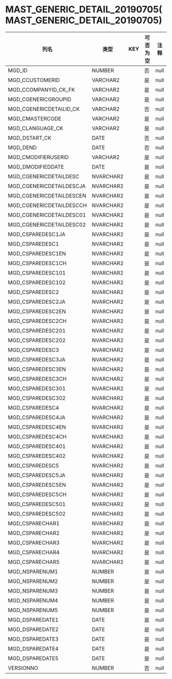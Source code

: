 # MAST_GENERIC_DETAIL_20190705(MAST_GENERIC_DETAIL_20190705)
| 列名   | 类型   | KEY  | 可否为空 | 注释   |
| ---- | ---- | ---- | ---- | ---- |
|MGD_ID|NUMBER||否|null|
|MGD_CCUSTOMERID|VARCHAR2||是|null|
|MGD_CCOMPANYID_CK_FK|VARCHAR2||是|null|
|MGD_CGENERICGROUPID|VARCHAR2||是|null|
|MGD_CGENERICDETAILID_CK|VARCHAR2||否|null|
|MGD_CMASTERCODE|VARCHAR2||是|null|
|MGD_CLANGUAGE_CK|VARCHAR2||是|null|
|MGD_DSTART_CK|DATE||否|null|
|MGD_DEND|DATE||否|null|
|MGD_CMODIFIERUSERID|VARCHAR2||是|null|
|MGD_DMODIFIEDDATE|DATE||是|null|
|MGD_CGENERICDETAILDESC|NVARCHAR2||是|null|
|MGD_CGENERICDETAILDESCJA|NVARCHAR2||是|null|
|MGD_CGENERICDETAILDESCEN|NVARCHAR2||是|null|
|MGD_CGENERICDETAILDESCCH|NVARCHAR2||是|null|
|MGD_CGENERICDETAILDESC01|NVARCHAR2||是|null|
|MGD_CGENERICDETAILDESC02|NVARCHAR2||是|null|
|MGD_CSPAREDESC1JA|NVARCHAR2||是|null|
|MGD_CSPAREDESC1|NVARCHAR2||是|null|
|MGD_CSPAREDESC1EN|NVARCHAR2||是|null|
|MGD_CSPAREDESC1CH|NVARCHAR2||是|null|
|MGD_CSPAREDESC101|NVARCHAR2||是|null|
|MGD_CSPAREDESC102|NVARCHAR2||是|null|
|MGD_CSPAREDESC2|NVARCHAR2||是|null|
|MGD_CSPAREDESC2JA|NVARCHAR2||是|null|
|MGD_CSPAREDESC2EN|NVARCHAR2||是|null|
|MGD_CSPAREDESC2CH|NVARCHAR2||是|null|
|MGD_CSPAREDESC201|NVARCHAR2||是|null|
|MGD_CSPAREDESC202|NVARCHAR2||是|null|
|MGD_CSPAREDESC3|NVARCHAR2||是|null|
|MGD_CSPAREDESC3JA|NVARCHAR2||是|null|
|MGD_CSPAREDESC3EN|NVARCHAR2||是|null|
|MGD_CSPAREDESC3CH|NVARCHAR2||是|null|
|MGD_CSPAREDESC301|NVARCHAR2||是|null|
|MGD_CSPAREDESC302|NVARCHAR2||是|null|
|MGD_CSPAREDESC4|NVARCHAR2||是|null|
|MGD_CSPAREDESC4JA|NVARCHAR2||是|null|
|MGD_CSPAREDESC4EN|NVARCHAR2||是|null|
|MGD_CSPAREDESC4CH|NVARCHAR2||是|null|
|MGD_CSPAREDESC401|NVARCHAR2||是|null|
|MGD_CSPAREDESC402|NVARCHAR2||是|null|
|MGD_CSPAREDESC5|NVARCHAR2||是|null|
|MGD_CSPAREDESC5JA|NVARCHAR2||是|null|
|MGD_CSPAREDESC5EN|NVARCHAR2||是|null|
|MGD_CSPAREDESC5CH|NVARCHAR2||是|null|
|MGD_CSPAREDESC501|NVARCHAR2||是|null|
|MGD_CSPAREDESC502|NVARCHAR2||是|null|
|MGD_CSPARECHAR1|NVARCHAR2||是|null|
|MGD_CSPARECHAR2|NVARCHAR2||是|null|
|MGD_CSPARECHAR3|NVARCHAR2||是|null|
|MGD_CSPARECHAR4|NVARCHAR2||是|null|
|MGD_CSPARECHAR5|NVARCHAR2||是|null|
|MGD_NSPARENUM1|NUMBER||是|null|
|MGD_NSPARENUM2|NUMBER||是|null|
|MGD_NSPARENUM3|NUMBER||是|null|
|MGD_NSPARENUM4|NUMBER||是|null|
|MGD_NSPARENUM5|NUMBER||是|null|
|MGD_DSPAREDATE1|DATE||是|null|
|MGD_DSPAREDATE2|DATE||是|null|
|MGD_DSPAREDATE3|DATE||是|null|
|MGD_DSPAREDATE4|DATE||是|null|
|MGD_DSPAREDATE5|DATE||是|null|
|VERSIONNO|NUMBER||否|null|
